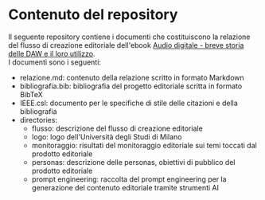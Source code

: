 # Contenuto del repository

Il seguente repository contiene i documenti che costituiscono la relazione del flusso di creazione editoriale dell'ebook [Audio digitale - breve storia delle DAW e il loro utilizzo](https://github.com/andreacasati19/Audio-digitale---breve-storia-delle-DAW-e-il-loro-utilizzo/tree/main/progetto%20editoriale).  
I documenti sono i seguenti:

- relazione.md: contenuto della relazione scritto in formato Markdown
- bibliografia.bib: bibliografia del progetto editoriale scritta in formato BibTeX
- IEEE.csl: documento per le specifiche di stile delle citazioni e della bibliografia
- directories:
    - flusso: descrizione del flusso di creazione editoriale
    - logo: logo dell'Università degli Studi di Milano
    - monitoraggio: risultati del monitoraggio editoriale sui temi toccati dal prodotto editoriale
    - personas: descrizione delle personas, obiettivi di pubblico del prodotto editoriale
    - prompt engineering: raccolta del prompt engineering per la generazione del contenuto editoriale tramite strumenti AI
